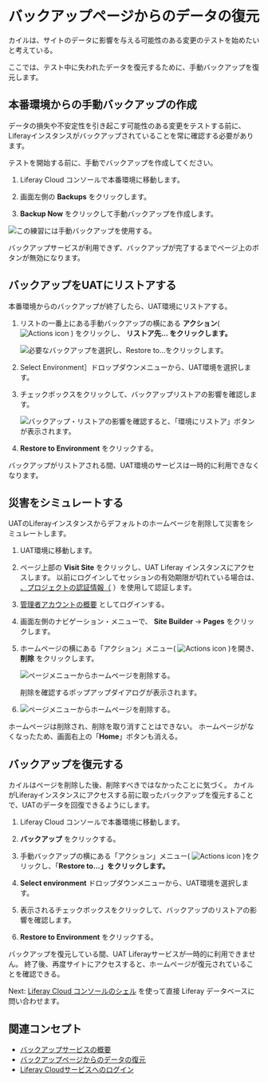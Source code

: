 # バックアップページからのデータの復元

カイルは、サイトのデータに影響を与える可能性のある変更のテストを始めたいと考えている。

ここでは、テスト中に失われたデータを復元するために、手動バックアップを復元します。

## 本番環境からの手動バックアップの作成

データの損失や不安定性を引き起こす可能性のある変更をテストする前に、Liferayインスタンスがバックアップされていることを常に確認する必要があります。

テストを開始する前に、手動でバックアップを作成してください。

1. Liferay Cloud コンソールで本番環境に移動します。

1. 画面左側の **Backups** をクリックします。

1. **Backup Now** をクリックして手動バックアップを作成します。

![この練習には手動バックアップを使用する。](./restoring-data-from-a-backup/images/01.png)

バックアップサービスが利用できず、バックアップが完了するまでページ上のボタンが無効になります。

## バックアップをUATにリストアする

本番環境からのバックアップが終了したら、UAT環境にリストアする。

1. リストの一番上にある手動バックアップの横にある **アクション**( ![Actions icon](../../images/icon-actions.png) ) をクリックし、 **リストア先... をクリックします。**

   ![必要なバックアップを選択し、Restore to...をクリックします。](./restoring-data-from-a-backup/images/02.png)

1. Select Environment］ドロップダウンメニューから、UAT環境を選択します。

1. チェックボックスをクリックして、バックアップリストアの影響を確認します。

   ![バックアップ・リストアの影響を確認すると、「環境にリストア」ボタンが表示されます。](./restoring-data-from-a-backup/images/03.png)

1. **Restore to Environment** をクリックする。

バックアップがリストアされる間、UAT環境のサービスは一時的に利用できなくなります。

## 災害をシミュレートする

UATのLiferayインスタンスからデフォルトのホームページを削除して災害をシミュレートします。

1. UAT環境に移動します。

1. ページ上部の **Visit Site** をクリックし、UAT Liferay インスタンスにアクセスします。 以前にログインしてセッションの有効期限が切れている場合は、 [、プロジェクトの認証情報（](./deploying-and-promoting-to-production.md#accessing-your-uat-environment) ）を使用して認証します。

1. [管理者アカウントの概要](https://learn.liferay.com/web/guest/w/dxp/getting-started/introduction-to-the-admin-account) としてログインする。

1. 画面左側のナビゲーション・メニューで、 **Site Builder** &rarr; **Pages** をクリックします。

1. ホームページの横にある「アクション」メニュー( ![Actions icon](../../images/icon-actions.png) )を開き、 **削除** をクリックします。

   ![ページメニューからホームページを削除する。](./restoring-data-from-a-backup/images/04.png)

   削除を確認するポップアップダイアログが表示されます。

1. ![ページメニューからホームページを削除する。](./restoring-data-from-a-backup/images/04.png)

ホームページは削除され、削除を取り消すことはできない。 ホームページがなくなったため、画面右上の「**Home**」ボタンも消える。

## バックアップを復元する

カイルはページを削除した後、削除すべきではなかったことに気づく。 カイルがLiferayインスタンスにアクセスする前に取ったバックアップを復元することで、UATのデータを回復できるようにします。

1. Liferay Cloud コンソールで本番環境に移動します。

1. **バックアップ** をクリックする。

1. 手動バックアップの横にある「アクション」メニュー( ![Actions icon](../../images/icon-actions.png) )をクリックし、「**Restore to...」をクリックします。**

1. **Select environment** ドロップダウンメニューから、UAT環境を選択します。

1. 表示されるチェックボックスをクリックして、バックアップのリストアの影響を確認します。

1. **Restore to Environment** をクリックする。

バックアップを復元している間、UAT Liferayサービスが一時的に利用できません。 終了後、再度サイトにアクセスすると、ホームページが復元されていることを確認できる。

Next: [Liferay Cloud コンソールのシェル](./using-the-liferay-services-shell.md) を使って直接 Liferay データベースに問い合わせます。

## 関連コンセプト

* [バックアップサービスの概要](https://learn.liferay.com/web/guest/w/liferay-cloud/platform-services/backup-service/backup-service-overview)
* [バックアップページからのデータの復元](https://learn.liferay.com/web/guest/w/liferay-cloud/platform-services/backup-service/restoring-data-from-a-backup)
* [Liferay Cloudサービスへのログイン](https://learn.liferay.com/w/liferay-cloud/getting-started/logging-into-your-liferay-cloud-services)
